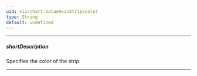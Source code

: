 ```yaml
---
uid: viz/chart:ValueAxisStripscolor
type: String
default: undefined
---
```

---
##### shortDescription
Specifies the color of the strip.

---

